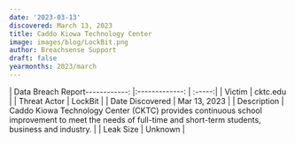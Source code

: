 ```yaml
---
date: '2023-03-13'
discovered: March 13, 2023
title: Caddo Kiowa Technology Center
image: images/blog/LockBit.png
author: Breachsense Support
draft: false
yearmonths: 2023/march
---
```


| Data Breach Report------------:     |:-------------:    | :-----:|
| Victim      | cktc.edu      | 
| Threat Actor      | LockBit      | 
| Date Discovered      | Mar 13, 2023      | 
| Description      | Caddo Kiowa Technology Center (CKTC) provides continuous school improvement to meet the needs of full-time and short-term students, business and industry.      | 
| Leak Size      | Unknown      | 


